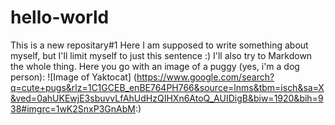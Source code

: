 # hello-world
This is a new repositary#1
Here I am supposed to write something about myself, but I'll limit myself to just this sentence :) 
I'll also try to Markdown the whole thing. 
Here you go with an image of a puggy (yes, i'm a dog person):
![Image of Yaktocat] (https://www.google.com/search?q=cute+pugs&rlz=1C1GCEB_enBE764PH766&source=lnms&tbm=isch&sa=X&ved=0ahUKEwjE3sbuvvLfAhUdHzQIHXn6AtoQ_AUIDigB&biw=1920&bih=938#imgrc=1wK2SnxP3GnAbM:)
